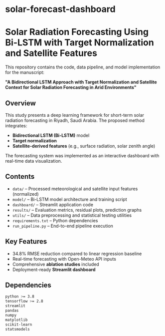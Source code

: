 # solar-forecast-dashboard
# Solar Radiation Forecasting Using Bi-LSTM with Target Normalization and Satellite Features

This repository contains the code, data pipeline, and model implementation for the manuscript:

**"A Bidirectional LSTM Approach with Target Normalization and Satellite Context for Solar Radiation Forecasting in Arid Environments"**

## Overview

This study presents a deep learning framework for short-term solar radiation forecasting in Riyadh, Saudi Arabia. The proposed method integrates:

- **Bidirectional LSTM (Bi-LSTM)** model
- **Target normalization**
- **Satellite-derived features** (e.g., surface radiation, solar zenith angle)

The forecasting system was implemented as an interactive dashboard with real-time data visualization.

## Contents

- `data/` – Processed meteorological and satellite input features (normalized)
- `model/` – Bi-LSTM model architecture and training script
- `dashboard/` – Streamlit application code
- `results/` – Evaluation metrics, residual plots, prediction graphs
- `utils/` – Data preprocessing and statistical testing utilities
- `requirements.txt` – Python dependencies
- `run_pipeline.py` – End-to-end pipeline execution

## Key Features

- 34.8% RMSE reduction compared to linear regression baseline
- Real-time forecasting with Open-Meteo API inputs
- Comprehensive **ablation studies** included
- Deployment-ready **Streamlit dashboard**

## Dependencies

```bash
python >= 3.8
tensorflow >= 2.8
streamlit
pandas
numpy
matplotlib
scikit-learn
statsmodels
